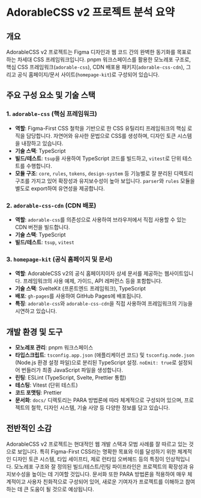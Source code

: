# AdorableCSS v2 프로젝트 분석 요약

## 개요
AdorableCSS v2 프로젝트는 Figma 디자인과 웹 코드 간의 완벽한 동기화를 목표로 하는 차세대 CSS 프레임워크입니다. pnpm 워크스페이스를 활용한 모노레포 구조로, 핵심 CSS 프레임워크(`adorable-css`), CDN 배포용 패키지(`adorable-css-cdn`), 그리고 공식 홈페이지/문서 사이트(`homepage-kit`)로 구성되어 있습니다.

## 주요 구성 요소 및 기술 스택

### 1. `adorable-css` (핵심 프레임워크)
- **역할**: Figma-First CSS 철학을 기반으로 한 CSS 유틸리티 프레임워크의 핵심 로직을 담당합니다. 자연어와 유사한 문법으로 CSS를 생성하며, 디자인 토큰 시스템을 내장하고 있습니다.
- **기술 스택**: TypeScript
- **빌드/테스트**: `tsup`을 사용하여 TypeScript 코드를 빌드하고, `vitest`로 단위 테스트를 수행합니다.
- **모듈 구조**: `core`, `rules`, `tokens`, `design-system` 등 기능별로 잘 분리된 디렉토리 구조를 가지고 있어 확장성과 유지보수성이 높아 보입니다. `parser`와 `rules` 모듈을 별도로 export하여 유연성을 제공합니다.

### 2. `adorable-css-cdn` (CDN 배포)
- **역할**: `adorable-css`를 의존성으로 사용하여 브라우저에서 직접 사용할 수 있는 CDN 버전을 빌드합니다.
- **기술 스택**: TypeScript
- **빌드/테스트**: `tsup`, `vitest`

### 3. `homepage-kit` (공식 홈페이지 및 문서)
- **역할**: AdorableCSS v2의 공식 홈페이지이자 상세 문서를 제공하는 웹사이트입니다. 프레임워크의 사용 예제, 가이드, API 레퍼런스 등을 포함합니다.
- **기술 스택**: SvelteKit (프론트엔드 프레임워크), TypeScript
- **배포**: `gh-pages`를 사용하여 GitHub Pages에 배포됩니다.
- **특징**: `adorable-css`와 `adorable-css-cdn`을 직접 사용하여 프레임워크의 기능을 시연하고 있습니다.

## 개발 환경 및 도구
- **모노레포 관리**: pnpm 워크스페이스
- **타입스크립트**: `tsconfig.app.json` (애플리케이션 코드) 및 `tsconfig.node.json` (Node.js 환경 설정 파일)으로 분리된 TypeScript 설정. `noEmit: true`로 설정되어 번들러가 최종 JavaScript 파일을 생성합니다.
- **린팅**: ESLint (TypeScript, Svelte, Prettier 통합)
- **테스팅**: Vitest (단위 테스트)
- **코드 포맷팅**: Prettier
- **문서화**: `docs/` 디렉토리는 PARA 방법론에 따라 체계적으로 구성되어 있으며, 프로젝트의 철학, 디자인 시스템, 기술 사양 등 다양한 정보를 담고 있습니다.

## 전반적인 소감
AdorableCSS v2 프로젝트는 현대적인 웹 개발 스택과 모범 사례를 잘 따르고 있는 것으로 보입니다. 특히 Figma-First CSS라는 명확한 목표와 이를 달성하기 위한 체계적인 디자인 토큰 시스템, 타입 세이프티, 제로 런타임 오버헤드 등의 특징이 인상적입니다. 모노레포 구조와 잘 정의된 빌드/테스트/린팅 파이프라인은 프로젝트의 확장성과 유지보수성을 높이는 데 기여할 것입니다. 문서화 또한 PARA 방법론을 적용하여 매우 체계적이고 사용자 친화적으로 구성되어 있어, 새로운 기여자가 프로젝트를 이해하고 참여하는 데 큰 도움이 될 것으로 예상됩니다.
